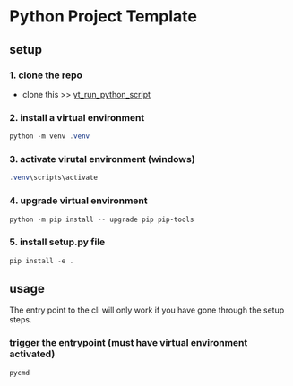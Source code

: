 # Python Project Template

## setup

### 1. clone the repo

- clone this >> [yt_run_python_script](https://github.com/bfmcneill/yt_run_python_script)

### 2. install a virtual environment

```powershell
python -m venv .venv
```

### 3. activate virutal environment (windows)

```powershell
.venv\scripts\activate
```

### 4. upgrade virtual environment

```powershell
python -m pip install -- upgrade pip pip-tools
```

### 5. install setup.py file

```powershell
pip install -e .
```

## usage

The entry point to the cli will only work if you have gone through the setup steps.

### trigger the entrypoint (must have virtual environment activated)

```powershell
pycmd
```
